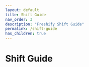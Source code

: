 ```yaml
---
layout: default
title: Shift Guide
nav_order: 3
description: "Freshify Shift Guide"
permalink: /shift-guide
has_children: true
---
```


# Shift Guide
